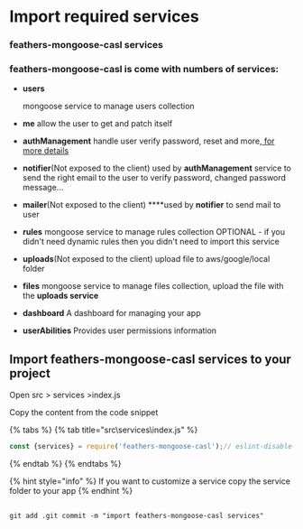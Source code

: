 # Import required services

### feathers-mongoose-casl services

### feathers-mongoose-casl is come with numbers of services:

* **users**

  mongoose service to manage users collection

* **me** allow the user to get and patch itself
* **authManagement** handle user verify password, reset and more,[ for more details](https://hackernoon.com/setting-up-email-verification-in-feathersjs-ce764907e4f2)
* **notifier**\(Not exposed to the client\) used by **authManagement** service to send the right email to the user to verify password, changed password message...
* **mailer**\(Not exposed to the client\) ****used by **notifier** to send mail to user
* **rules** mongoose service to manage rules collection OPTIONAL - if you didn't need dynamic rules then you didn't need to import this service
* **uploads**\(Not exposed to the client\) upload file to aws/google/local folder
* **files** mongoose service to manage files collection, upload the file with the **uploads service**
* **dashboard** A dashboard for managing your app
* **userAbilities** Provides user permissions information

## Import feathers-mongoose-casl services to your project

Open src &gt; services &gt;index.js  
  
Copy the content from the code snippet 

{% tabs %}
{% tab title="src\\services\\index.js" %}
```javascript
const {services} = require('feathers-mongoose-casl');// eslint-disable-next-line no-unused-varsmodule.exports = function (app) {  // feathers-mongoose-casl services  app.configure(services.users); // mongoose service to manage users collection  app.configure(services.me); // / allow the user to get and patch itself *must come after users  app.configure(services.authManagement); // handle user verify password, reset and more  app.configure(services.rules); // Optional - import only if you need dynamic rules,mongoose service to manage rules collection  app.configure(services.mailer); // used by notifier to send emails (Not exposed to the client)  app.configure(services.notifier); // used by authManagement service to send the right email to the user to verify password, changed password message.(Not exposed to the client)  app.configure(services.uploads); // uploads file to aws/google or to local folder.(Not exposed to the client)  app.configure(services.files); // mongoose service to manage files collection, uploads files with upload service  app.configure(services.dashboard); // A dashboard for managing your app  app.configure(services.userAbilities); // Provides user permissions information  // Specific project services  app.configure(posts);};
```
{% endtab %}
{% endtabs %}



{% hint style="info" %}
If you want to customize a service copy the service folder to your app
{% endhint %}

## 

```
git add .git commit -m "import feathers-mongoose-casl services"
```


